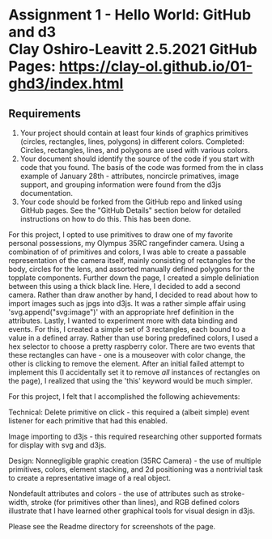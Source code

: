 Assignment 1 - Hello World: GitHub and d3  
Clay Oshiro-Leavitt
2.5.2021
GitHub Pages: https://clay-ol.github.io/01-ghd3/index.html
===

Requirements
---

1. Your project should contain at least four kinds of graphics primitives (circles, rectangles, lines, polygons) in different colors.
Completed: Circles, rectangles, lines, and polygons are used with various colors.
2. Your document should identify the source of the code if you start with code that you found. 
The basis of the code was formed from the in class example of January 28th - attributes, noncircle primatives, image support, and grouping information were found from the d3js documentation.
3. Your code should be forked from the GitHub repo and linked using GitHub pages. See the "GitHub Details" section below for detailed instructions on how to do this.
This has been done.

For this project, I opted to use primitives to draw one of my favorite personal possessions, my Olympus 35RC rangefinder camera. Using a combination of of primitives and colors, I was able to create a passable representation of the camera itself, mainly consisting of rectangles for the body, circles for the lens, and assorted manually defined polygons for the topplate components. Further down the page, I created a simple deliniation between this using a thick black line. Here, I decided to add a second camera. Rather than draw another by hand, I decided to read about how to import images such as jpgs into d3js. It was a rather simple affair using 'svg.append("svg:image")' with an appropriate href definition in the attributes. Lastly, I wanted to experiment more with data binding and events. For this, I created a simple set of 3 rectangles, each bound to a value in a defined array. Rather than use boring predefined colors, I used a hex selector to choose a pretty raspberry color. There are two events that these rectangles can have - one is a mouseover with color change, the other is clicking to remove the element. After an initial failed attempt to implement this (I accidentally set it to remove *all* instances of rectangles on the page), I realized that using the 'this' keyword would be much simpler. 

For this project, I felt that I accomplished the following achievements:

Technical:
Delete primitive on click - this required a (albeit simple) event listener for each primitive that had this enabled.

Image importing to d3js - this required researching other supported formats for display with svg and d3js.

Design:
Nonnegligible graphic creation (35RC Camera) - the use of multiple primitives, colors, element stacking, and 2d positioning was a nontrivial task to create a representative image of a real object.

Nondefault attributes and colors - the use of attributes such as stroke-width, stroke (for primitives other than lines), and RGB defined colors illustrate that I have learned other graphical tools for visual design in d3js.

Please see the Readme directory for screenshots of the page.


